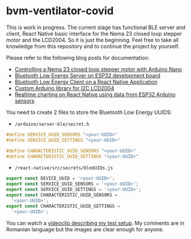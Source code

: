# bvm-ventilator-covid

This is work in progress. The current stage has functional BLE server and client, React Native basic interface for the Nema 23 closed loop stepper motor and the LCD2004. So it is just the beginning. Feel free to take all knowledge from this repository and to continue the project by yourself. 

Please refer to the following blog posts for documentation:

* [Controlling a Nema 23 closed loop stepper motor with Arduino Nano](https://catalin.works/blog/controlling-nema-23-closed-loop-stepper-motor-arduino-nano/)
* [Bluetooth Low Energy Server on ESP32 development board](https://catalin.works/blog/bluetooth-low-energy-server-esp32-development-board/)
* [Bluetooth Low Energy Client on a React Native Application](https://catalin.works/blog/bluetooth-low-energy-client-on-react-native-application/)
* [Custom Arduino library for I2C LCD2004](https://catalin.works/blog/custom-arduino-library-i2c-lcd2004/)
* [Realtime charting on React Native using data from ESP32 Arduino sensors](https://catalin.works/blog/realtime-charting-react-native-esp32-arduino-sensors/)

You need to create 2 files to store the Bluetooth Low Energy UUIDS:

* `/arduino/server-ble/secret.h`

```cpp
#define SERVICE_UUID_SENSORS "<your-UUID>"
#define SERVICE_UUID_SETTINGS "<your-UUID>"

#define CHARACTERISTIC_UUID_SENSORS "<your-UUID>"
#define CHARACTERISTIC_UUID_SETTINGS "<your-UUID>"
```

* `/react-native/src/secrets/bleUUIDs.js`
  
```javascript
export const DEVICE_UUID = '<your-UUID>';
export const SERVICE_UUID_SENSORS = '<your-UUID>';
export const SERVICE_UUID_SETTINGS = '<your-UUID>';
export const CHARACTERISTIC_UUID_SENSORS =
  '<your-UUID>';
export const CHARACTERISTIC_UUID_SETTINGS =
  '<your-UUID>';
```

You can watch a [videoclip describing my test setup](https://youtu.be/awpPbv5pDBg). My comments are in Romanian language but the images are clear enough for anyone.